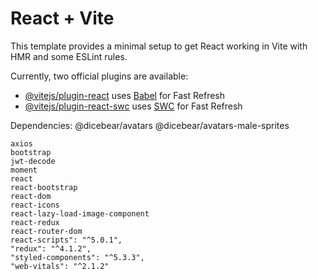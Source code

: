 # React + Vite

This template provides a minimal setup to get React working in Vite with HMR and some ESLint rules.

Currently, two official plugins are available:

- [@vitejs/plugin-react](https://github.com/vitejs/vite-plugin-react/blob/main/packages/plugin-react/README.md) uses [Babel](https://babeljs.io/) for Fast Refresh
- [@vitejs/plugin-react-swc](https://github.com/vitejs/vite-plugin-react-swc) uses [SWC](https://swc.rs/) for Fast Refresh

Dependencies:
@dicebear/avatars 
@dicebear/avatars-male-sprites
   
    axios
    bootstrap
    jwt-decode
    moment
    react
    react-bootstrap
    react-dom
    react-icons
    react-lazy-load-image-component
    react-redux
    react-router-dom
    react-scripts": "^5.0.1",
    "redux": "^4.1.2",
    "styled-components": "^5.3.3",
    "web-vitals": "^2.1.2"